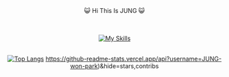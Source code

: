 <div align="center">
😺 Hi This Is JUNG 😺  
<br/><br/><br/>  
  
[![My Skills](https://skillicons.dev/icons?i=react,js,html,css,mysql,redux,aws)](https://skillicons.dev)  
<br/>

[![Top Langs](https://github-readme-stats.vercel.app/api/top-langs/?username=JUNG-won-park)](https://github.com/anuraghazra/github-readme-stats)
  https://github-readme-stats.vercel.app/api?username=JUNG-won-park)&hide=stars,contribs
</div>

